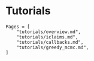 # Tutorials

```@contents
Pages = [
    "tutorials/overview.md",
    "tutorials/iclaims.md",
    "tutorials/callbacks.md",
    "tutorials/greedy_mcmc.md",
]
```
